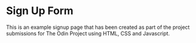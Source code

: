 # Sign Up Form

This is an example signup page that has been created as part of the project submissions for The Odin Project using HTML, CSS and Javascript.